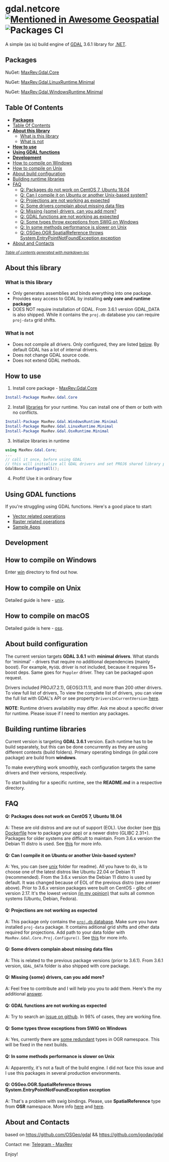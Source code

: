 # gdal.netcore [![Mentioned in Awesome Geospatial](https://awesome.re/mentioned-badge.svg)](https://github.com/sacridini/Awesome-Geospatial) ![Packages CI](https://github.com/MaxRev-Dev/gdal.netcore/workflows/CI/badge.svg?branch=master)

A simple (as is) build engine of [GDAL](https://gdal.org/) 3.6.1 library for [.NET](https://dotnet.microsoft.com/download). 

## Packages

NuGet: [MaxRev.Gdal.Core](https://www.nuget.org/packages/MaxRev.Gdal.Core/) <br/>

NuGet: [MaxRev.Gdal.LinuxRuntime.Minimal](https://www.nuget.org/packages/MaxRev.Gdal.LinuxRuntime.Minimal/) <br/>

NuGet: [MaxRev.Gdal.WindowsRuntime.Minimal](https://www.nuget.org/packages/MaxRev.Gdal.WindowsRuntime.Minimal/)

## Table Of Contents
  * [**Packages**](#packages)
  * [Table Of Contents](#table-of-contents)
  * [**About this library**](#about-this-library)
    + [What is this library](#what-is-this-library)
    + [What is not](#what-is-not)
  * [**How to use**](#how-to-use)
  * [**Using GDAL functions**](#using-gdal-functions)
  * [**Development**](#--development--)
  * [How to compile on Windows](#how-to-compile-on-windows)
  * [How to compile on Unix](#how-to-compile-on-unix)
  * [About build configuration](#about-build-configuration)
  * [Building runtime libraries](#building-runtime-libraries)
  * [FAQ](#faq)
      - [Q: Packages do not work on CentOS 7, Ubuntu 18.04](#q-packages-does-not-work-on-centos-7-ubuntu-1804)
      - [Q: Can I compile it on Ubuntu or another Unix-based system?](#q-can-i-compile-it-on-ubuntu-or-another-unix-based-system-)
      - [Q: Projections are not working as expected](#q-projections-are-not-working-as-expected)
      - [Q: Some drivers complain about missing data files](#q-some-drivers-complain-about-missing-data-files)
      - [Q: Missing {some} drivers, can you add more?](#q-missing--some--drivers--can-you-add-more-)
      - [Q: GDAL functions are not working as expected](#q-gdal-functions-are-not-working-as-expected)
      - [Q: Some types throw exceptions from SWIG on Windows](#q-some-types-throw-exceptions-from-swig-on-windows)
      - [Q: In some methods performance is slower on Unix](#q-in-some-methods-performance-is-slower-on-unix)
      - [Q: OSGeo.OGR.SpatialReference throws System.EntryPointNotFoundException exception](#q-osgeoogrspatialreference-throws-systementrypointnotfoundexception-exception)
  * [About and Contacts](#about-and-contacts)

<small><i><a href='http://ecotrust-canada.github.io/markdown-toc/'>Table of contents generated with markdown-toc</a></i></small>

## **About this library**

### What is this library

- Only generates assemblies and binds everything into one package.
- Provides easy access to GDAL by installing **only core and runtime package**
- DOES NOT require installation of GDAL. From 3.6.1 version GDAL_DATA is also shipped. While it contains the `proj.db` database you can require `proj-data` grid shifts.

### What is not

- Does not compile all drivers. Only configured, they are listed [below](#how-to-compile-on-unix). By default GDAL has a lot of internal drivers. 
- Does not change GDAL source code.
- Does not extend GDAL methods.

## **How to use**

1. Install core package - [MaxRev.Gdal.Core](https://www.nuget.org/packages/MaxRev.Gdal.Core/) 
 ```powershell
 Install-Package MaxRev.Gdal.Core
 ```
2. Install [libraries](#packages) for your runtime. You can install one of them or both with no conflicts. 
```powershell
Install-Package MaxRev.Gdal.WindowsRuntime.Minimal
Install-Package MaxRev.Gdal.LinuxRuntime.Minimal
Install-Package MaxRev.Gdal.OsxRuntime.Minimal
```
3. Initialize libraries in runtime
```csharp
using MaxRev.Gdal.Core;
...
// call it once, before using GDAL
// this will initialize all GDAL drivers and set PROJ6 shared library paths
GdalBase.ConfigureAll();

```
4. Profit! Use it in ordinary flow


## **Using GDAL functions**
If you're struggling using GDAL functions.
Here's a good place to start:
 - [Vector related operations](https://github.com/OSGeo/gdal/tree/master/doc/source/api/csharp/csharp_vector.rst)
 - [Raster related operations](https://github.com/OSGeo/gdal/tree/master/doc/source/api/csharp/csharp_raster.rst)
 - [Sample Apps](https://github.com/OSGeo/gdal/tree/master/swig/csharp/apps)


## **Development**
## How to compile on Windows

Enter [win](win/) directory to find out how.

## How to compile on Unix

Detailed guide is here - [unix](unix/).

## How to compile on macOS

Detailed guide is here - [osx](osx/).

## About build configuration

The current version targets **GDAL 3.6.1** with **minimal drivers**. What stands for 'minimal' - drivers that require no additional dependencies (mainly boost). For example, `MySQL` driver is not included, because it requires 15+ boost deps. Same goes for `Poppler` driver. They can be packaged upon request.

Drivers included PROJ(7.2.1), GEOS(3.11.1), and more than 200 other drivers.
To view full list of drivers, To view the complete list of drivers, you can view the full list with GDAL's API or see property `DriversInCurrentVersion` [here](tests/MaxRev.Gdal.Core.Tests.XUnit/CommonTests.cs).

**NOTE**: Runtime drivers availability may differ. Ask me about a specific driver for runtime. Please issue if I need to mention any packages.

## Building runtime libraries

Current version is targeting **GDAL 3.6.1** version. Each runtime has to be build separately, but this can be done concurrently as they are using different contexts (build folders). Primary operating bindings (in gdal.core package) are build from **windows**.

To make everything work smoothly, each configuration targets the same drivers and their versions, respectively.

To start building for a specific runtime, see the **README.md** in a respective directory.

## FAQ

#### Q: Packages does not work on CentOS 7, Ubuntu 18.04
A: These are old distros and are out of support (EOL). Use docker (see [this Dockerfile](tests/MaxRev.Gdal.Core.Tests/Dockerfile) how to package your app) or a newer distro (GLIBC 2.31+). Packages for older systems are difficult to maintain. From 3.6.x version the Debian 11 distro is used. See [this](https://github.com/MaxRev-Dev/gdal.netcore/issues/87#issuecomment-1377995387) for more info.

#### Q: Can I compile it on Ubuntu or another Unix-based system?

A: Yes, you can (see [unix](/unix/) folder for readme). All you have to do, is to choose one of the latest distros like Ubuntu 22.04 or Debian 11 (recommended). From the 3.6.x version the Debian 11 distro is used by default. It was changed because of EOL of the previous distro (see answer above). Prior to 3.6.x version packages were built on CentOS - glibc of version 2.17. It's the lowest version [(in my opinion)](https://github.com/MaxRev-Dev/gdal.netcore/issues/1#issuecomment-522817778) that suits all common systems (Ubuntu, Debian, Fedora).

#### Q: Projections are not working as expected
A: This package only contains the [`proj.db` database](https://proj.org/resource_files.html#proj-db). Make sure you have installed `proj-data` package. It contains aditional grid shifts and other data required for projections. Add path to your data folder with `MaxRev.Gdal.Core.Proj.Configure()`. See [this](https://proj.org/resource_files.html) for more info.

#### Q: Some drivers complain about missing data files
A: This is related to the previous package versions (prior to 3.6.1). From 3.6.1 version, `GDAL_DATA` folder is also shipped with core package.

#### Q: Missing {some} drivers, can you add more?

A: Feel free to contribute and I will help you you to add them. Here's the my additional [answer](https://github.com/MaxRev-Dev/gdal.netcore/issues/8#issuecomment-569864199).

#### Q: GDAL functions are not working as expected

A: Try to search an [issue on github](https://github.com/OSGeo/gdal/issues). In 98% of cases, they are working fine.

#### Q: Some types throw exceptions from SWIG on Windows

A: Yes, currently there are [some redundant](https://github.com/MaxRev-Dev/gdal.netcore/issues/11) types in OGR namespace. This will be fixed in the next builds.

#### Q: In some methods performance is slower on Unix 

A: Apparently, it's not a fault of the build engine. I did not face this issue and I use this packages in several production environments.

#### Q: OSGeo.OGR.SpatialReference throws System.EntryPointNotFoundException exception

A: That's a problem with swig bindings. Please, use **SpatialReference** type from **OSR** namespace. More info [here](https://github.com/MaxRev-Dev/gdal.netcore/issues/2#issuecomment-539716268) and [here](https://github.com/MaxRev-Dev/gdal.netcore/issues/11#issuecomment-651465581).


## About and Contacts

based on https://github.com/OSGeo/gdal && https://github.com/jgoday/gdal

Contact me: [Telegram - MaxRev](http://t.me/maxrev)

Enjoy!

